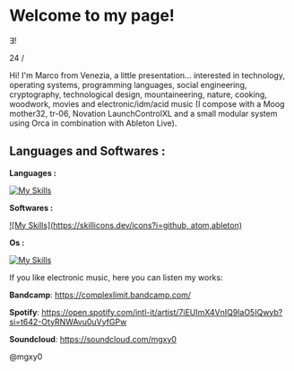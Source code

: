 # Welcome to my page!

∃!

24 /

Hi! I'm Marco from Venezia, a little presentation... interested in technology, operating systems, programming languages, social engineering, cryptography, technological design, mountaineering, nature, cooking, woodwork, movies and electronic/idm/acid music (I compose with a Moog mother32, tr-06, Novation LaunchControlXL and a small modular system using Orca in combination with Ableton Live).

## Languages and Softwares :

**Languages :**

[![My Skills](https://skillicons.dev/icons?i=bash,c,cpp,java,js,ruby,py,rust,powershell)](https://skillicons.dev)

**Softwares :**

[![My Skills](https://skillicons.dev/icons?i=github, atom,ableton)](https://skillicons.dev)

**Os :**

[![My Skills](https://skillicons.dev/icons?i=linux,bsd,debian,apple,windows)](https://skillicons.dev)

If you like electronic music, here you can listen my works:

**Bandcamp**: https://complexlimit.bandcamp.com/

**Spotify**: https://open.spotify.com/intl-it/artist/7iEUImX4VnIQ9laO5IQwyb?si=t642-OtyRNWAvu0uVyfGPw

**Soundcloud**: https://soundcloud.com/mgxy0

@mgxy0

